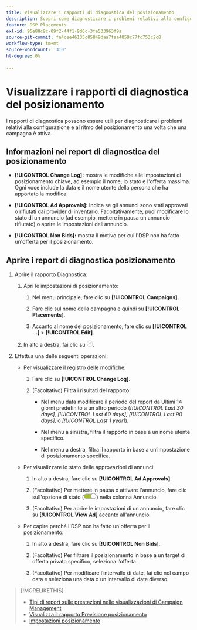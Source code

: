 ```yaml
---
title: Visualizzare i rapporti di diagnostica del posizionamento
description: Scopri come diagnosticare i problemi relativi alla configurazione e alla velocità del posizionamento.
feature: DSP Placements
exl-id: 95e88c9c-09f2-44f1-9d6c-3fe533963f9a
source-git-commit: fa4cee46135c85849daa7faa4059c77fc753c2c8
workflow-type: tm+mt
source-wordcount: '310'
ht-degree: 0%

---
```


# Visualizzare i rapporti di diagnostica del posizionamento

<!-- Does this really belong in the Campaign Management > Reports section or in the Placements section? -->

I rapporti di diagnostica possono essere utili per diagnosticare i problemi relativi alla configurazione e al ritmo del posizionamento una volta che una campagna è attiva.

## Informazioni nei report di diagnostica del posizionamento

* **[!UICONTROL Change Log]:** mostra le modifiche alle impostazioni di posizionamento chiave, ad esempio il nome, lo stato e l&#39;offerta massima. Ogni voce include la data e il nome utente della persona che ha apportato la modifica.

* **[!UICONTROL Ad Approvals]:** Indica se gli annunci sono stati approvati o rifiutati dai provider di inventario. Facoltativamente, puoi modificare lo stato di un annuncio (ad esempio, mettere in pausa un annuncio rifiutato) o aprire le impostazioni dell’annuncio.

* **[!UICONTROL Non Bids]:** mostra il motivo per cui l&#39;DSP non ha fatto un&#39;offerta per il posizionamento.

## Aprire i report di diagnostica posizionamento

1. Aprire il rapporto Diagnostica:

   1. Apri le impostazioni di posizionamento:

      1. Nel menu principale, fare clic su **[!UICONTROL Campaigns]**.

      1. Fare clic sul nome della campagna e quindi su **[!UICONTROL Placements]**.

      1. Accanto al nome del posizionamento, fare clic su **[!UICONTROL ...]** > **[!UICONTROL Edit]**.

   1. In alto a destra, fai clic su ![Diagnostica posizionamento](/help/dsp/assets/placement-diagnostics.png).

1. Effettua una delle seguenti operazioni:

   * Per visualizzare il registro delle modifiche:

      1. Fare clic su **[!UICONTROL Change Log]**.

      1. (Facoltativo) Filtra i risultati del rapporto:

         * Nel menu data modificare il periodo del report da Ultimi 14 giorni predefinito a un altro periodo (*[!UICONTROL Last 30 days],* *[!UICONTROL Last 60 days],* *[!UICONTROL Last 90 days],* o *[!UICONTROL Last 1 year]*).

         * Nel menu a sinistra, filtra il rapporto in base a un nome utente specifico.

         * Nel menu a destra, filtra il rapporto in base a un’impostazione di posizionamento specifica.

   * Per visualizzare lo stato delle approvazioni di annunci:

      1. In alto a destra, fare clic su **[!UICONTROL Ad Approvals]**.

      1. (Facoltativo) Per mettere in pausa o attivare l&#39;annuncio, fare clic sull&#39;opzione di stato (![Opzione di stato](/help/dsp/assets/status-switch.png)) nella colonna Annuncio.

      1. (Facoltativo) Per aprire le impostazioni di un annuncio, fare clic su **[!UICONTROL View Ad]** accanto all&#39;annuncio.

   * Per capire perché l&#39;DSP non ha fatto un&#39;offerta per il posizionamento:

      1. In alto a destra, fare clic su **[!UICONTROL Non Bids]**.

      1. (Facoltativo) Per filtrare il posizionamento in base a un target di offerta privato specifico, seleziona l’offerta. <!-- Admin users only: Optionally filter the deal by one or more regions ([!UICONTROL US-EAST], [!UICONTROL US-WEST]) [!UICONTROL EU-WEST], [!UICONTROL HKG]) by selecting the regions. -->

      1. (Facoltativo) Per modificare l’intervallo di date, fai clic nel campo data e seleziona una data o un intervallo di date diverso.

<!-- Later, add link to >* Definitions for NBRs (Reading No Bid Reports (NBRs)) -->

>[!MORELIKETHIS]
>
>* [Tipi di report sulle prestazioni nelle visualizzazioni di Campaign Management](campaign-reports-about.md)
>* [Visualizza il rapporto Previsione posizionamento](/help/dsp/campaign-management/reports/placement-forecast.md)
>* [Impostazioni posizionamento](/help/dsp/campaign-management/placements/placement-settings.md)
